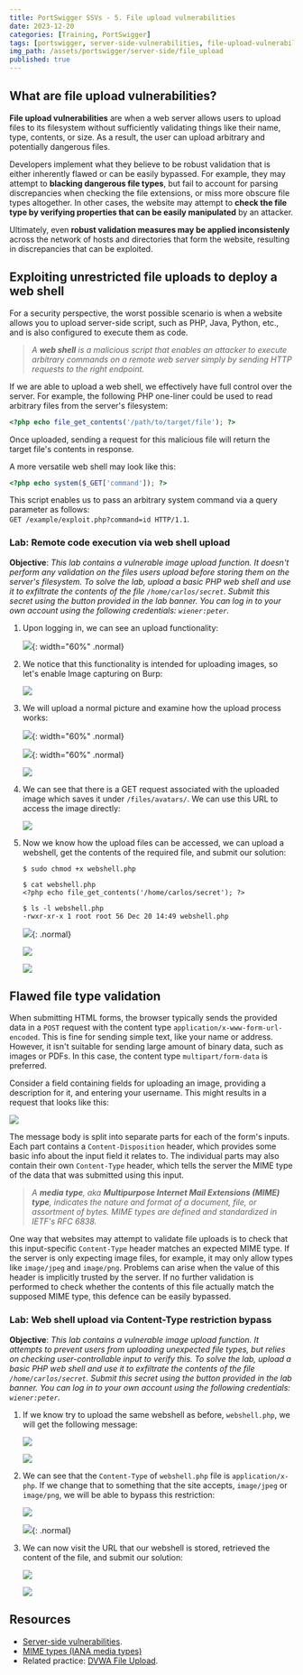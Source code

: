 ```yaml
---
title: PortSwigger SSVs - 5. File upload vulnerabilities
date: 2023-12-20
categories: [Training, PortSwigger]
tags: [portswigger, server-side-vulnerabilities, file-upload-vulnerabilities, mime, burp, webshell, rce, file-extensions]
img_path: /assets/portswigger/server-side/file_upload
published: true
---
```


## What are file upload vulnerabilities?

**File upload vulnerabilities** are when a web server allows users to upload files to its filesystem without sufficiently validating things like their name, type, contents, or size. As a result, the user can upload arbitrary and potentially dangerous files.

Developers implement what they believe to be robust validation that is either inherently flawed or can be easily bypassed. For example, they may attempt to **blacking dangerous file types**, but fail to account for parsing discrepancies when checking the file extensions, or miss more obscure file types altogether. In other cases, the website may attempt to **check the file type by verifying properties that can be easily manipulated** by an attacker. 

Ultimately, even **robust validation measures may be applied inconsistenly** across the network of hosts and directories that form the website, resulting in discrepancies that can be exploited.

## Exploiting unrestricted file uploads to deploy a web shell

For a security perspective, the worst possible scenario is when a website allows you to upload server-side script, such as PHP, Java, Python, etc., and is also configured to execute them as code.

> _A **web shell** is a malicious script that enables an attacker to execute arbitrary commands on a remote web server simply by sending HTTP requests to the right endpoint._

If we are able to upload a web shell, we effectively have full control over the server. For example, the following PHP one-liner could be used to read arbitrary files from the server's filesystem:

```php
<?php echo file_get_contents('/path/to/target/file'); ?>
```

Once uploaded, sending a request for this malicious file will return the target file's contents in response. 

A more versatile web shell may look like this:

```php
<?php echo system($_GET['command']); ?>
```

This script enables us to pass an arbitrary system command via a query parameter as follows:   
`GET /example/exploit.php?command=id HTTP/1.1`.

### Lab: Remote code execution via web shell upload

**Objective**:  _This lab contains a vulnerable image upload function. It doesn't perform any validation on the files users upload before storing them on the server's filesystem. To solve the lab, upload a basic PHP web shell and use it to exfiltrate the contents of the file `/home/carlos/secret`. Submit this secret using the button provided in the lab banner. You can log in to your own account using the following credentials: `wiener:peter`._

1. Upon logging in, we can see an upload functionality:

    ![](lab1_upload.png){: width="60%" .normal}

2. We notice that this functionality is intended for uploading images, so let's enable Image capturing on Burp:

    ![](lab1_filters.png)

3. We will upload a normal picture and examine how the upload process works:

    ![](lab1_pic_upload.png){: width="60%" .normal}

    ![](lab1_pic_uploaded.png){: width="60%" .normal}

    ![](lab1_files_dir.png)

4. We can see that there is a GET request associated with the uploaded image which saves it under `/files/avatars/`. We can use this URL to access the image directly:

    ![](lab1_image.png)

5. Now we know how the upload files can be accessed, we can upload a webshell, get the contents of the required file, and submit our solution:

    ```shell
    $ sudo chmod +x webshell.php

    $ cat webshell.php
    <?php echo file_get_contents('/home/carlos/secret'); ?>

    $ ls -l webshell.php
    -rwxr-xr-x 1 root root 56 Dec 20 14:49 webshell.php
    ```

    ![](lab1_webshell_upload.png){: .normal}

    ![](lab1_content.png)

    ![](lab1_solved.png)

## Flawed file type validation

When submitting HTML forms, the browser typically sends the provided data in a `POST` request with the content type `application/x-www-form-url-encoded`. This is fine for sending simple text, like your name or address. However, it isn't suitable for sending large amount of binary data, such as images or PDFs. In this case, the content type `multipart/form-data` is preferred.

Consider a field containing fields for uploading an image, providing a description for it, and entering your username. This might results in a request that looks like this:

![](request_image.png)

The message body is split into separate parts for each of the form's inputs. Each part contains a `Content-Disposition` header, which provides some basic info about the input field it relates to. The individual parts may also contain their own `Content-Type` header, which tells the server the MIME type of the data that was submitted using this input.

> _A **media type**, aka **Multipurpose Internet Mail Extensions (MIME) type**, indicates the nature and format of a document, file, or assortment of bytes. MIME types are defined and standardized in IETF's RFC 6838._

One way that websites may attempt to validate file uploads is to check that this input-specific `Content-Type` header matches an expected MIME type. If the server is only expecting image files, for example, it may only allow types like `image/jpeg` and `image/png`. Problems can arise when the value of this header is implicitly trusted by the server. If no further validation is performed to check whether the contents of this file actually match the supposed MIME type, this defence can be easily bypassed.

### Lab: Web shell upload via Content-Type restriction bypass

**Objective**: _This lab contains a vulnerable image upload function. It attempts to prevent users from uploading unexpected file types, but relies on checking user-controllable input to verify this. To solve the lab, upload a basic PHP web shell and use it to exfiltrate the contents of the file `/home/carlos/secret`. Submit this secret using the button provided in the lab banner. You can log in to your own account using the following credentials: `wiener:peter`._

1. If we know try to upload the same webshell as before, `webshell.php`, we will get the following message:

    ![](lab2_error.png)

    ![](lab2_upload_burp.png)

2. We can see that the `Content-Type` of `webshell.php` file is `application/x-php`. If we change that to something that the site accepts, `image/jpeg` or `image/png`, we will be able to bypass this restriction:

    ![](lab2_upload_modified.png)

    ![](lab2_upload_webshell.png){: .normal}

3. We can now visit the URL that our webshell is stored, retrieved the content of the file, and submit our solution:

    ![](lab2_content.png)

    ![](lab2_solved.png)

## Resources

- [Server-side vulnerabilities](https://portswigger.net/web-security/learning-paths/server-side-vulnerabilities-apprentice).
- [MIME types (IANA media types)](https://developer.mozilla.org/en-US/docs/Web/HTTP/Basics_of_HTTP/MIME_types)
- Related practice: [DVWA File Upload](https://cspanias.github.io/posts/DVWA-File-Upload/).